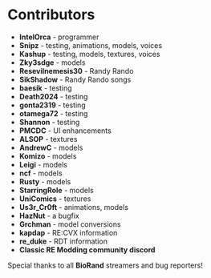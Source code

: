 # Contributors

* **IntelOrca** - programmer
* **Snipz** -  testing, animations, models, voices
* **Kashup** - testing, models, textures, voices
* **Zky3sdge** - models
* **Resevilnemesis30** - Randy Rando
* **SikShadow** - Randy Rando songs
* **baesik** - testing
* **Death2024** - testing
* **gonta2319** - testing
* **otamega72** - testing
* **Shannon** - testing
* **PMCDC** - UI enhancements
* **ALSOP** - textures
* **AndrewC** - models
* **Komizo** - models
* **Leigi** - models
* **ncf** - models
* **Rusty** - models
* **StarringRole** - models
* **UniComics** - textures
* **Us3r_Cr0ft** - animations, models
* **HazNut** - a bugfix
* **Grchman** - model conversions
* **kapdap** - RE:CVX information
* **re_duke** - RDT information
* **Classic RE Modding community discord**

Special thanks to all **BioRand** streamers and bug reporters!
